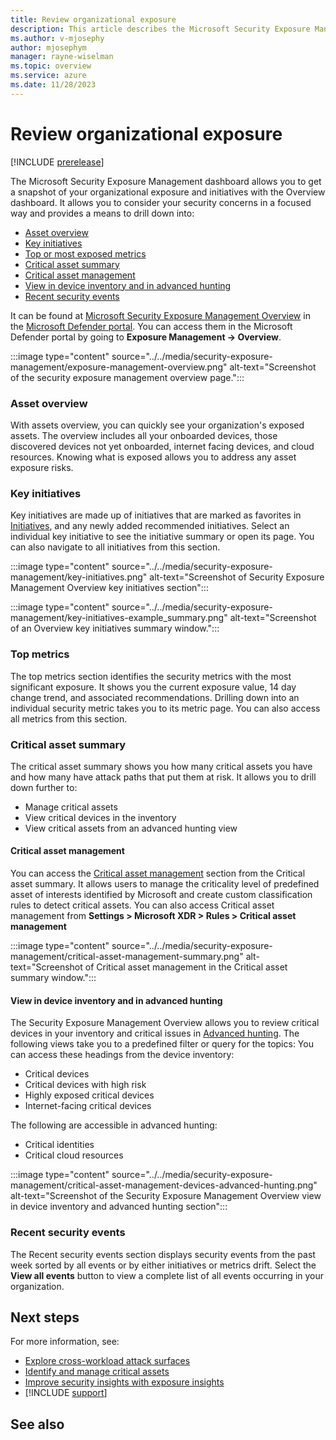 ```yaml
---
title: Review organizational exposure
description: This article describes the Microsoft Security Exposure Management overview dashboard and how it works.
ms.author: v-mjosephy
author: mjosephym
manager: rayne-wiselman
ms.topic: overview
ms.service: azure
ms.date: 11/28/2023
---
```


# Review organizational exposure

<!--
* glance into APs and how to get strated inevstigating them
  -->
[!INCLUDE [prerelease](../../includes/prerelease.md)]

The Microsoft Security Exposure Management dashboard allows you to get a snapshot of your organizational exposure and initiatives with the Overview dashboard.  It allows you to consider your security concerns in a focused way and provides a means to drill down into:

- [Asset overview](#asset-overview)
- [Key initiatives](#key-initiatives)
- [Top or most exposed metrics](#top-metrics)
- [Critical asset summary](#critical-asset-summary)
- [Critical asset management](#critical-asset-management)
- [View in device inventory and in advanced hunting](#view-in-device-inventory-and-in-advanced-hunting)
- [Recent security events](#recent-security-events)

It can be found at [Microsoft Security Exposure Management Overview](https://security.microsoft.com/exposure-overview) in the [Microsoft Defender portal](https://security.microsoft.com/). You can access them in the Microsoft Defender portal by going to **Exposure Management -> Overview**.

:::image type="content" source="../../media/security-exposure-management/exposure-management-overview.png" alt-text="Screenshot of the security exposure management overview page.":::

### Asset overview

With assets overview, you can quickly see your organization's exposed assets. The overview includes all your onboarded devices, those discovered devices not yet onboarded, internet facing devices, and cloud resources. Knowing what is exposed allows you to address any asset exposure risks.

### Key initiatives

Key initiatives are made up of initiatives that are marked as favorites in [Initiatives](initiatives.md), and any newly added recommended initiatives. Select an individual key initiative to see the initiative summary or open its page. You can also navigate to all initiatives from this section.

:::image type="content" source="../../media/security-exposure-management/key-initiatives.png" alt-text="Screenshot of Security Exposure Management Overview key initiatives section":::

:::image type="content" source="../../media/security-exposure-management/key-initiatives-example_summary.png" alt-text="Screenshot of an Overview key initiatives summary window.":::

### Top metrics

The top metrics section identifies the security metrics with the most significant exposure. It shows you the current exposure value, 14 day change trend, and associated recommendations. Drilling down into an individual security metric takes you to its metric page. You can also access all metrics from this section.

### Critical asset summary

The critical asset summary shows you how many critical assets you have and how many have attack paths that put them at risk. It allows you to drill down further to:

- Manage critical assets
- View critical devices in the inventory
- View critical assets from an advanced hunting view

#### Critical asset management

You can access the [Critical asset management](critical-asset-management.md) section from the Critical asset summary. It allows users to manage the criticality level of predefined asset of interests identified by Microsoft and create custom classification rules to detect critical assets. You can also access Critical asset management from **Settings > Microsoft XDR > Rules > Critical asset management** <!-- i put in rules for clarity but it shouldnt really be bolded. -->

:::image type="content" source="../../media/security-exposure-management/critical-asset-management-summary.png" alt-text="Screenshot of Critical asset management in the Critical asset summary window.":::

#### View in device inventory and in advanced hunting

The Security Exposure Management Overview allows you to review critical devices in your inventory and critical issues in [Advanced hunting](../defender/advanced-hunting-overview.md). The following views take you to a predefined filter or query for the topics: <!-- is device inventory endpoint related and if so what happens if the customer doesnt have endpoint? -->
You can access these headings from the device inventory:

- Critical devices
- Critical devices with high risk
- Highly exposed critical devices
- Internet-facing critical devices

The following are accessible in advanced hunting:

- Critical identities
- Critical cloud resources  

:::image type="content" source="../../media/security-exposure-management/critical-asset-management-devices-advanced-hunting.png" alt-text="Screenshot of the Security Exposure Management Overview view in device inventory and advanced hunting section":::

### Recent security events

The Recent security events section displays security events from the past week <!-- confirm--> sorted by all events or by either initiatives or metrics drift. Select the **View all events** button to view a complete list of all events occurring in your organization.
<!--## Security Initiatives

Microsoft Security Exposure Management Security Initiatives are a means to measure the maturity of an organization's various security concerns, priorities, and threats.  You can review your product specific and threat specific initiatives as well as customize scores and prioritize the initiatives on the overview dashboard.

[Initiatives](https://security.microsoft.com/exposure-initiatives) can be accessed through the dashboard or in the [Microsoft Defender portal](https://security.microsoft.com/) through the navigation bar under **Exposure Management -> Exposure Insights -> Initiatives**.

:::image type="content" source="../../media/security-exposure-management/initiatives-dashboard.png" alt-text="screenshot of the initiatives dashboard":::

For more information, see [Review security initiatives](initiatives.md).-->

## Next steps

For more information, see:

- [Explore cross-workload attack surfaces](attack-surface-management-overview.md)
- [Identify and manage critical assets](critical-asset-management.md)
- [Improve security insights with exposure insights](exposure-insights-overview.md)
- [!INCLUDE [support](../../includes/support.md)]

## See also
